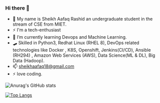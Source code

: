 ### Hi there 👋


- 💬 My name is Sheikh Aafaq Rashid an undergraduate student in the stream of CSE from MIET.
- ⚡ I'm a tech-enthusiast
- 🌱 I’m currently learning Devops and Machine Learning.
- 🛹 Skilled in Python3, Redhat Linux (RHEL 8), DevOps related technologies like Docker , K8S, Openshift, Jenkins(CI/CD), Ansible (RH294) , Amazon Web Services (AWS), Data Science(ML & DL), Big Data (Hadoop).
- 📫 sheikhaafaq18@gmail.com
- ⚡ love coding.


![Anurag's GitHub stats](https://github-readme-stats.vercel.app/api?username=sheikhaafaq&show_icons=true&theme=highcontrast)

[![Top Langs](https://github-readme-stats.vercel.app/api/top-langs/?username=sheikhaafaq&layout=compact)](https://github.com/anuraghazra/github-readme-stats)

